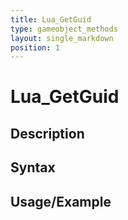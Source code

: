 ```yaml
---
title: Lua_GetGuid
type: gameobject_methods
layout: single_markdown
position: 1
---
```


# Lua_GetGuid

## Description

## Syntax

## Usage/Example


